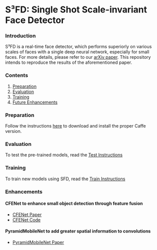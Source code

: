 # S³FD: Single Shot Scale-invariant Face Detector

### Introduction

S³FD is a real-time face detector, which performs superiorly on various scales of faces with a single deep neural network, especially for small faces. For more details, please refer to our [arXiv paper](https://arxiv.org/abs/1708.05237).
This repository intends to reproduce the results of the aforementioned paper.

### Contents

1. [Preparation](#preparation)
2. [Evaluation](#evaluation)
3. [Training](#training)
3. [Future Enhancements](#enhancements)


### Preparation

Follow the instructions [here](./docs/SSD-install.md) to download and install the proper Caffe version.


### Evaluation

To test the pre-trained models, read the [Test Instructions](./docs/Test-Instructions.md)


### Training 

To train new models using SFD, read the [Train Instructions](./docs/Train-Instructions.md)

### Enhancements 

#### CFENet to enhance small object detection through feature fusion
- [CFENet Paper](https://arxiv.org/pdf/1806.09790.pdf)
- [CFENet Code](https://github.com/qijiezhao/CFENet/tree/working)

#### PyramidMobileNet to add greater spatial information to convolutions
- [PyramidMobileNet Paper](https://arxiv.org/pdf/1811.07083.pdf)

